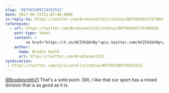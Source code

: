 ```yaml
---
slug: '897565309724352512'
date: 2017-08-15T21:07:00.000Z
in-reply-to: https://twitter.com/Brodiesmith21/status/897564362176700418
references:
  - url: https://twitter.com/Brodiesmith21/status/897564362176700418
    post-type: tweet
    content: >
         <a href="https://t.co/UCZYU1btNy">pic.twitter.com/UCZYU1btNy</a>
    author:
      name: Brodie Smith
      url: https://twitter.com/Brodiesmith21
syndication:
 - https://twitter.com/ajciccarello/status/897565309724352512
---
```


[@Brodiesmith21](https://twitter.com/Brodiesmith21) That's a solid point. Still, I like that our sport has a mixed division that is as good as it is.
